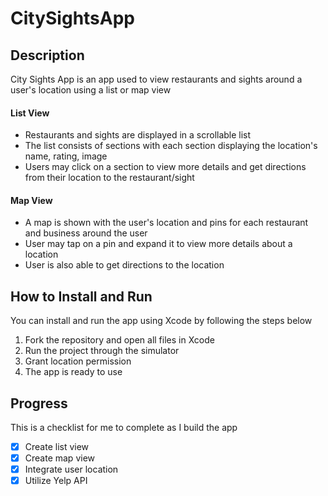 # CitySightsApp

## Description
City Sights App is an app used to view restaurants and sights around a user's location using a list or map view

#### List View
- Restaurants and sights are displayed in a scrollable list
- The list consists of sections with each section displaying the location's name, rating, image
- Users may click on a section to view more details and get directions from their location to the restaurant/sight

#### Map View
- A map is shown with the user's location and pins for each restaurant and business around the user
- User may tap on a pin and expand it to view more details about a location
- User is also able to get directions to the location

## How to Install and Run
You can install and run the app using Xcode by following the steps below

1. Fork the repository and open all files in Xcode
1. Run the project through the simulator
1. Grant location permission
1. The app is ready to use

## Progress
This is a checklist for me to complete as I build the app

- [x] Create list view
- [x] Create map view
- [x] Integrate user location
- [x] Utilize Yelp API
